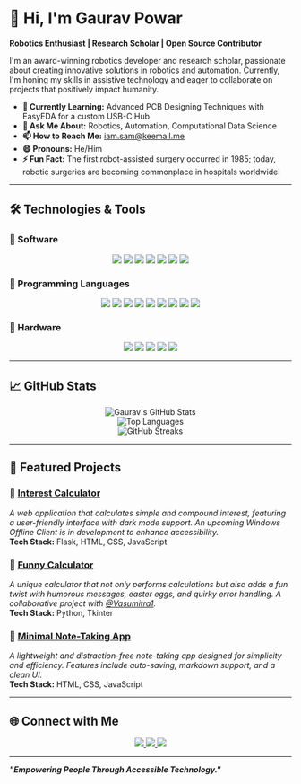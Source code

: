 # 👋 Hi, I'm Gaurav Powar

**Robotics Enthusiast | Research Scholar | Open Source Contributor**

I'm an award-winning robotics developer and research scholar, passionate about creating innovative solutions in robotics and automation. Currently, I'm honing my skills in assistive technology and eager to collaborate on projects that positively impact humanity.

- **🌱 Currently Learning:** Advanced PCB Designing Techniques with EasyEDA for a custom USB-C Hub  
- **💬 Ask Me About:** Robotics, Automation, Computational Data Science  
- **📫 How to Reach Me:** [iam.sam@keemail.me](mailto:iam.sam@keemail.me)  
- **😄 Pronouns:** He/Him  
- **⚡ Fun Fact:** The first robot-assisted surgery occurred in 1985; today, robotic surgeries are becoming commonplace in hospitals worldwide!  

---

## 🛠️ Technologies & Tools  

### 🔹 Software  
<p align="center">
  <img src="https://img.shields.io/badge/EasyEDA-3C6EB4?style=for-the-badge&logo=easyeda&logoColor=white">
  <img src="https://img.shields.io/badge/KiCad-314CB0?style=for-the-badge&logo=kicad&logoColor=white">
  <img src="https://img.shields.io/badge/Arduino%20IDE-00979D?style=for-the-badge&logo=arduino&logoColor=white">
  <img src="https://img.shields.io/badge/Git-F05032?style=for-the-badge&logo=git&logoColor=white">
  <img src="https://img.shields.io/badge/GitHub-181717?style=for-the-badge&logo=github&logoColor=white">
  <img src="https://img.shields.io/badge/Thonny-375EAB?style=for-the-badge&logo=python&logoColor=white">
  <img src="https://img.shields.io/badge/Visual%20Studio%20Code-0078D4?style=for-the-badge&logo=visualstudiocode&logoColor=white">
</p>

### 🔹 Programming Languages  
<p align="center">
  <img src="https://img.shields.io/badge/C-00599C?style=for-the-badge&logo=c&logoColor=white">
  <img src="https://img.shields.io/badge/C++-00599C?style=for-the-badge&logo=cplusplus&logoColor=white">
  <img src="https://img.shields.io/badge/Embedded%20C-00979D?style=for-the-badge&logo=embeddedc&logoColor=white">
  <img src="https://img.shields.io/badge/Python-3776AB?style=for-the-badge&logo=python&logoColor=white">
  <img src="https://img.shields.io/badge/JavaScript-F7DF1E?style=for-the-badge&logo=javascript&logoColor=black">
  <img src="https://img.shields.io/badge/HTML-E34F26?style=for-the-badge&logo=html5&logoColor=white">
  <img src="https://img.shields.io/badge/CSS-1572B6?style=for-the-badge&logo=css3&logoColor=white">
  <img src="https://img.shields.io/badge/Flask-000000?style=for-the-badge&logo=flask&logoColor=white">
  <img src="https://img.shields.io/badge/Node.js-339933?style=for-the-badge&logo=nodedotjs&logoColor=white">
</p>

### 🔹 Hardware  
<p align="center">
  <img src="https://img.shields.io/badge/Arduino-00979D?style=for-the-badge&logo=arduino&logoColor=white">
  <img src="https://img.shields.io/badge/BBC%20Micro:Bit-00ED00?style=for-the-badge&logo=micro:bit&logoColor=white">
  <img src="https://img.shields.io/badge/ESP32-323232?style=for-the-badge&logo=espressif&logoColor=white">
  <img src="https://img.shields.io/badge/Raspberry%20Pi-CC0000?style=for-the-badge&logo=raspberrypi&logoColor=white">
  <img src="https://img.shields.io/badge/RP2040%20(Pico)-FF0066?style=for-the-badge&logo=raspberrypi&logoColor=white">
</p>

---

## 📈 GitHub Stats  

<p align="center">
  <img src="https://github-readme-stats.vercel.app/api?username=GauravPowar&show_icons=true&theme=radical" alt="Gaurav's GitHub Stats">
  <br>
  <img src="https://github-readme-stats.vercel.app/api/top-langs/?username=GauravPowar&layout=compact&theme=radical" alt="Top Languages">
  <br>
  <img src="https://github-readme-streak-stats.herokuapp.com/?user=GauravPowar&theme=dark" alt="GitHub Streaks">
</p>

---

## 🚀 Featured Projects  

### **🔹 [Interest Calculator](https://github.com/GauravPowar/Interest_Calculator)**  
   *A web application that calculates simple and compound interest, featuring a user-friendly interface with dark mode support. An upcoming Windows Offline Client is in development to enhance accessibility.*  
   **Tech Stack:** Flask, HTML, CSS, JavaScript  

### **🔹 [Funny Calculator](https://github.com/GauravPowar/Funny_Calculator)**  
   *A unique calculator that not only performs calculations but also adds a fun twist with humorous messages, easter eggs, and quirky error handling. A collaborative project with [@Vasumitra1](https://github.com/Vasumitra1).*  
   **Tech Stack:** Python, Tkinter  

### **🔹 [Minimal Note-Taking App](https://github.com/GauravPowar/Minimal_Note_Taking_App)**  
   *A lightweight and distraction-free note-taking app designed for simplicity and efficiency. Features include auto-saving, markdown support, and a clean UI.*  
   **Tech Stack:** HTML, CSS, JavaScript  

---

## 🌐 Connect with Me  

<p align="center">
  <a href="https://gauravpowarin.github.io/home">
    <img src="https://img.shields.io/badge/Website-000000?style=for-the-badge&logo=About.me&logoColor=white">
  </a>
  <a href="https://www.instagram.com/techwhizgaurav/">
    <img src="https://img.shields.io/badge/Instagram-E4405F?style=for-the-badge&logo=instagram&logoColor=white">
  </a>
  <a href="https://www.linkedin.com/in/gauravpowar/">
    <img src="https://img.shields.io/badge/LinkedIn-0077B5?style=for-the-badge&logo=linkedin&logoColor=white">
  </a>
</p>

---

**_"Empowering People Through Accessible Technology."_**
